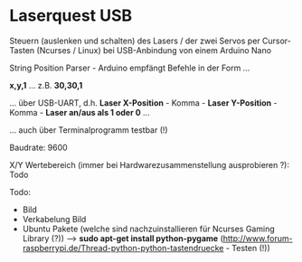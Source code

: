 # Laserquest USB

Steuern (auslenken und schalten) des Lasers / der zwei Servos per Cursor-Tasten (Ncurses / Linux) bei USB-Anbindung von einem Arduino Nano

String Position Parser - Arduino empfängt Befehle in der Form ...

**x,y,1** ... z.B. **30,30,1**

... über USB-UART, d.h. **Laser X-Position** - Komma - **Laser Y-Position** - Komma - **Laser an/aus als 1 oder 0** ...

... auch über Terminalprogramm testbar (!)

Baudrate: 9600

X/Y Wertebereich (immer bei Hardwarezusammenstellung ausprobieren ?): Todo

Todo: 
* Bild
* Verkabelung Bild
* Ubuntu Pakete (welche sind nachzuinstallieren für Ncurses Gaming Library (?)) --> **sudo apt-get install python-pygame** (http://www.forum-raspberrypi.de/Thread-python-python-tastendruecke - Testen (!))
